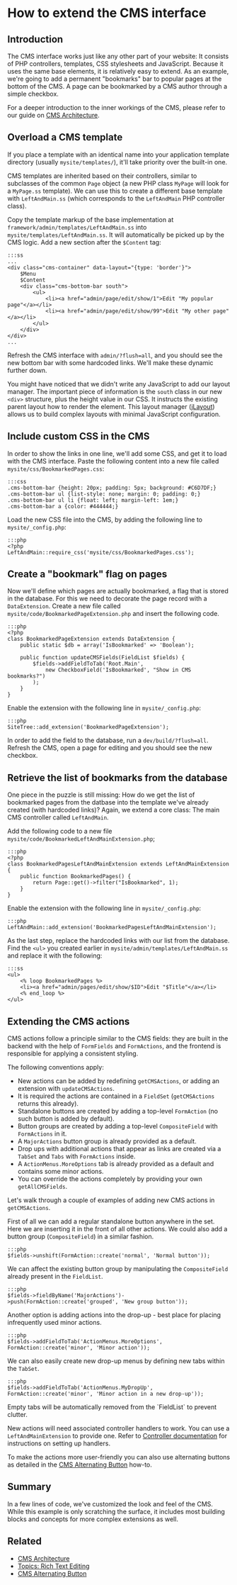 # How to extend the CMS interface #

## Introduction ##

The CMS interface works just like any other part of your website: It consists of PHP controllers,
templates, CSS stylesheets and JavaScript. Because it uses the same base elements,
it is relatively easy to extend. 
As an example, we're going to add a permanent "bookmarks" bar to popular pages at the bottom of the CMS.
A page can be bookmarked by a CMS author through a simple checkbox.

For a deeper introduction to the inner workings of the CMS, please refer to our
guide on [CMS Architecture](../reference/cms-architecture).

## Overload a CMS template ##

If you place a template with an identical name into your application template directory
(usually `mysite/templates/`), it'll take priority over the built-in one.

CMS templates are inherited based on their controllers, similar to subclasses of
the common `Page` object (a new PHP class `MyPage` will look for a `MyPage.ss` template).
We can use this to create a different base template with `LeftAndMain.ss`
(which corresponds to the `LeftAndMain` PHP controller class).

Copy the template markup of the base implementation at `framework/admin/templates/LeftAndMain.ss` into
`mysite/templates/LeftAndMain.ss`. It will automatically be picked up by the CMS logic. Add a new section after the
`$Content` tag:
	
	:::ss
	...
	<div class="cms-container" data-layout="{type: 'border'}">
		$Menu
		$Content
		<div class="cms-bottom-bar south">
			<ul>
				<li><a href="admin/page/edit/show/1">Edit "My popular page"</a></li>
				<li><a href="admin/page/edit/show/99">Edit "My other page"</a></li>
			</ul>
		</div>
	</div>
	...
	
Refresh the CMS interface with `admin/?flush=all`, and you should see the new bottom bar with some hardcoded links.
We'll make these dynamic further down. 

You might have noticed that we didn't write any JavaScript to add our layout manager. 
The important piece of information is the `south` class in our new `<div>` structure,
plus the height value in our CSS. It instructs the existing parent layout how to render the element.
This layout manager ([jLayout](http://www.bramstein.com/projects/jlayout/)) 
allows us to build complex layouts with minimal JavaScript configuration.
	
## Include custom CSS in the CMS

In order to show the links in one line, we'll add some CSS, and get it to load with the CMS interface.
Paste the following content into a new file called `mysite/css/BookmarkedPages.css`:

	:::css
	.cms-bottom-bar {height: 20px; padding: 5px; background: #C6D7DF;}
	.cms-bottom-bar ul {list-style: none; margin: 0; padding: 0;}
	.cms-bottom-bar ul li {float: left; margin-left: 1em;}
	.cms-bottom-bar a {color: #444444;}

Load the new CSS file into the CMS, by adding the following line to `mysite/_config.php`:

	:::php
	<?php
	LeftAndMain::require_css('mysite/css/BookmarkedPages.css');

## Create a "bookmark" flag on pages ##

Now we'll define which pages are actually bookmarked, a flag that is stored in the database.
For this we need to decorate the page record with a `DataExtension`.
Create a new file called `mysite/code/BookmarkedPageExtension.php` and insert the following code.

	:::php
	<?php
	class BookmarkedPageExtension extends DataExtension {
		public static $db = array('IsBookmarked' => 'Boolean');
		
		public function updateCMSFields(FieldList $fields) {
			$fields->addFieldToTab('Root.Main',
				new CheckboxField('IsBookmarked', "Show in CMS bookmarks?")
			);
		}
	}

Enable the extension with the following line in `mysite/_config.php`:

	:::php
	SiteTree::add_extension('BookmarkedPageExtension');

In order to add the field to the database, run a `dev/build/?flush=all`.
Refresh the CMS, open a page for editing and you should see the new checkbox.

## Retrieve the list of bookmarks from the database

One piece in the puzzle is still missing: How do we get the list of bookmarked
pages from the datbase into the template we've already created (with hardcoded links)? 
Again, we extend a core class: The main CMS controller called `LeftAndMain`.

Add the following code to a new file `mysite/code/BookmarkedLeftAndMainExtension.php`;

	:::php
	<?php
	class BookmarkedPagesLeftAndMainExtension extends LeftAndMainExtension {
		public function BookmarkedPages() {
			return Page::get()->filter("IsBookmarked", 1);
		}
	}
	
Enable the extension with the following line in `mysite/_config.php`:

	:::php
	LeftAndMain::add_extension('BookmarkedPagesLeftAndMainExtension');

As the last step, replace the hardcoded links with our list from the database.
Find the `<ul>` you created earlier in `mysite/admin/templates/LeftAndMain.ss`
and replace it with the following:

	:::ss
	<ul>
		<% loop BookmarkedPages %>
		<li><a href="admin/pages/edit/show/$ID">Edit "$Title"</a></li>
		<% end_loop %>
	</ul>

## Extending the CMS actions

CMS actions follow a principle similar to the CMS fields: they are built in the backend with the help of `FormFields`
and `FormActions`, and the frontend is responsible for applying a consistent styling.

The following conventions apply:

* New actions can be added by redefining `getCMSActions`, or adding an extension with `updateCMSActions`.
* It is required the actions are contained in a `FieldSet` (`getCMSActions` returns this already).
* Standalone buttons are created by adding a top-level `FormAction` (no such button is added by default).
* Button groups are created by adding a top-level `CompositeField` with `FormActions` in it.
* A `MajorActions` button group is already provided as a default.
* Drop ups with additional actions that appear as links are created via a `TabSet` and `Tabs` with `FormActions` inside.
* A `ActionMenus.MoreOptions` tab is already provided as a default and contains some minor actions.
* You can override the actions completely by providing your own `getAllCMSFields`.

Let's walk through a couple of examples of adding new CMS actions in `getCMSActions`.

First of all we can add a regular standalone button anywhere in the set. Here we are inserting it in the front of all
other actions. We could also add a button group (`CompositeField`) in a similar fashion.

	:::php
	$fields->unshift(FormAction::create('normal', 'Normal button'));

We can affect the existing button group by manipulating the `CompositeField` already present in the `FieldList`.

	:::php
	$fields->fieldByName('MajorActions')->push(FormAction::create('grouped', 'New group button'));

Another option is adding actions into the drop-up - best place for placing infrequently used minor actions.

	:::php
	$fields->addFieldToTab('ActionMenus.MoreOptions', FormAction::create('minor', 'Minor action'));

We can also easily create new drop-up menus by defining new tabs within the `TabSet`.

	:::php
	$fields->addFieldToTab('ActionMenus.MyDropUp', FormAction::create('minor', 'Minor action in a new drop-up'));

<div class="hint" markdown='1'>
Empty tabs will be automatically removed from the `FieldList` to prevent clutter.
</div>

New actions will need associated controller handlers to work. You can use a `LeftAndMainExtension` to provide one. Refer
to [Controller documentation](../topics/controller) for instructions on setting up handlers.

To make the actions more user-friendly you can also use alternating buttons as detailed in the [CMS Alternating
Button](../reference/cms-alternating-button) how-to.

## Summary

In a few lines of code, we've customized the look and feel of the CMS.
While this example is only scratching the surface, it includes most building
blocks and concepts for more complex extensions as well.

## Related

 * [CMS Architecture](../reference/cms-architecture)
 * [Topics: Rich Text Editing](../topics/rich-text-editing)
 * [CMS Alternating Button](../reference/cms-alternating-button)

